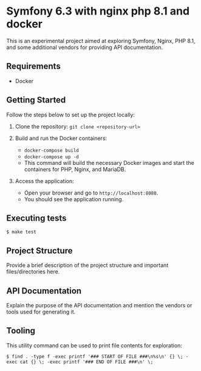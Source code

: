 # Symfony 6.3 with nginx php 8.1 and docker

This is an experimental project aimed at exploring Symfony, Nginx, PHP 8.1, and some additional vendors for providing API documentation.

## Requirements
- Docker

## Getting Started

Follow the steps below to set up the project locally:

1. Clone the repository: `git clone <repository-url>`

2. Build and run the Docker containers:
   - `docker-compose build`
   - `docker-compose up -d`
   - This command will build the necessary Docker images and start the containers for PHP, Nginx, and MariaDB.

3. Access the application:
   - Open your browser and go to `http://localhost:8080`.
   - You should see the application running.

## Executing tests

```
$ make test  
```

## Project Structure

Provide a brief description of the project structure and important files/directories here.

## API Documentation

Explain the purpose of the API documentation and mention the vendors or tools used for generating it.

## Tooling

This utility command can be used to print file contents for exploration:

```
$ find . -type f -exec printf '### START OF FILE ###\n%s\n' {} \; -exec cat {} \; -exec printf '### END OF FILE ###\n' \;
```
